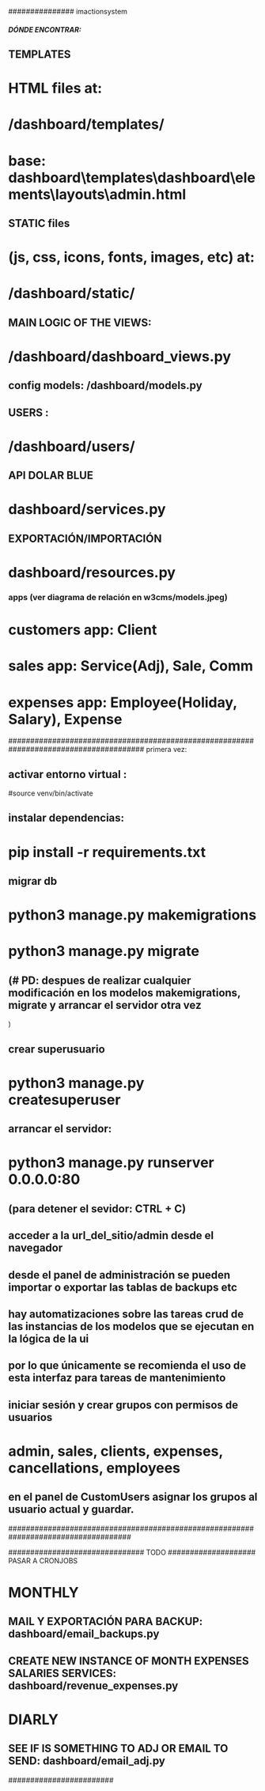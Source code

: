 ############### imactionsystem


##### DÓNDE ENCONTRAR:

## TEMPLATES
# HTML files  at:
# /dashboard/templates/
# base: dashboard\templates\dashboard\elements\layouts\admin.html


## STATIC files
# (js, css, icons, fonts, images, etc) at:
# /dashboard/static/

## MAIN LOGIC OF THE VIEWS:
# /dashboard/dashboard_views.py
## config models:  /dashboard/models.py

## USERS :
# /dashboard/users/


## API DOLAR BLUE 
# dashboard/services.py

## EXPORTACIÓN/IMPORTACIÓN
# dashboard/resources.py


### apps (ver diagrama de relación en w3cms/models.jpeg)
# customers app: Client
# sales app: Service(Adj), Sale, Comm 
# expenses app: Employee(Holiday, Salary), Expense



####################################################################################### primera vez:

## activar entorno virtual : 
#source venv/bin/activate
## instalar dependencias: 
# pip install -r requirements.txt
## migrar db
# python3 manage.py makemigrations
# python3 manage.py migrate 
## (# PD: despues de realizar cualquier modificación en los modelos makemigrations, migrate y  arrancar el servidor otra vez
)
## crear superusuario
# python3 manage.py createsuperuser


## arrancar el servidor:
# python3 manage.py runserver 0.0.0.0:80

## (para detener el sevidor: CTRL + C)


## acceder a la url_del_sitio/admin desde el navegador
## desde el panel de administración se pueden importar o exportar las tablas de backups etc
## hay automatizaciones sobre las tareas crud de las instancias de los modelos que se ejecutan en la lógica de la ui
## por lo que únicamente se recomienda el uso de esta interfaz para tareas de mantenimiento


## iniciar sesión y crear grupos con permisos de usuarios
# admin, sales, clients, expenses, cancellations, employees
## en el panel de CustomUsers asignar los grupos al usuario actual y guardar.
####################################################################################



############################### TODO
#################### PASAR A CRONJOBS

# MONTHLY
## MAIL Y EXPORTACIÓN PARA BACKUP: dashboard/email_backups.py
## CREATE NEW INSTANCE OF MONTH EXPENSES SALARIES SERVICES: dashboard/revenue_expenses.py

# DIARLY
## SEE IF IS SOMETHING TO ADJ OR EMAIL TO SEND: dashboard/email_adj.py


######################## 

